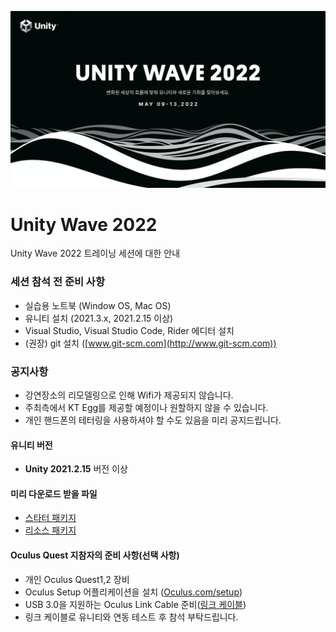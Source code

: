 ![](images/wave_log.png)

# Unity Wave 2022

Unity Wave 2022 트레이닝 세션에 대한 안내

### 세션 참석 전 준비 사항

- 실습용 노트북 (Window OS, Mac OS)
- 유니티 설치 (2021.3.x, 2021.2.15 이상)
- Visual Studio, Visual Studio Code, Rider 에디터 설치
- (권장) git 설치 ([www.git-scm.com](http://www.git-scm.com))

### 공지사항
- 강연장소의 리모델링으로 인해 Wifi가 제공되지 않습니다.
- 주최측에서 KT Egg를 제공할 예정이나 원할하지 않을 수 있습니다.
- 개인 핸드폰의 테터링을 사용하셔야 할 수도 있음을 미리 공지드립니다.

#### 유니티 버전
- **Unity 2021.2.15** 버전 이상

#### 미리 다운로드 받을 파일
- [스타터 패키지](StarterPack.unitypackage)
- [리소스 패키지](ResourcePack.unitypackage)

#### Oculus Quest 지참자의 준비 사항(선택 사항) 
- 개인 Oculus Quest1,2 장비
- Oculus Setup 어플리케이션을 설치 ([Oculus.com/setup](http://oculus.com/setup))
- USB 3.0을 지원하는 Oculus Link Cable 준비([링크 케이블](https://search.naver.com/search.naver?where=nexearch&sm=top_hty&fbm=1&ie=utf8&query=Oculus+link+케이블))
- 링크 케이블로 유니티와 연동 테스트 후 참석 부탁드립니다. 

